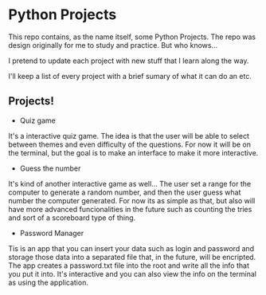 
# Python Projects

This repo contains, as the name itself, some Python Projects. The repo was design originally for me to study and practice. But who knows... 

I pretend to update each project with new stuff that I learn along the way. 

I'll keep a list of every project with a brief sumary of what it can do an etc. 



## Projects!
- Quiz game

It's a interactive quiz game. The idea is that the user will be able to select between themes and even difficulty of the questions. For now it will be on the terminal, but the goal is to make an interface to make it more interactive. 

- Guess the number

It's kind of another interactive game as well... The user set a range for the computer to generate a random number, and then the user guess what number the computer generated. For now its as simple as that, but also will have more advanced funcionalities in the future such as counting the tries and sort of a scoreboard type of thing.

- Password Manager

Tis is an app that you can insert your data such as login and password and storage those data into a separated file that, in the future, will be encripted. The app creates a password.txt file into the root and write all the info that you put it into. It's interactive and you can also view the info on the terminal as using the application. 
